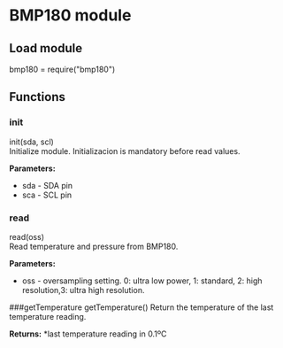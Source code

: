 # BMP180 module

## Load module

bmp180 = require("bmp180")

## Functions
### init
init(sda, scl)  
Initialize module. Initializacion is mandatory before read values.

**Parameters:**

* sda - SDA pin  
* sca - SCL pin

### read
read(oss)  
Read temperature and pressure from BMP180.

**Parameters:**  
* oss - oversampling setting. 0: ultra low power, 1: standard, 2: high resolution,3: ultra high resolution.

###getTemperature
getTemperature()
Return the temperature of the last temperature reading.

**Returns:**
*last temperature reading in 0.1ºC
